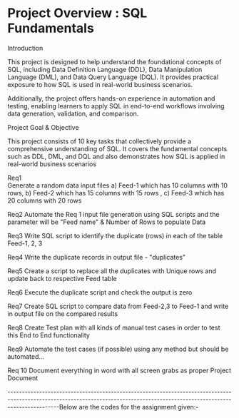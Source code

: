 # Project Overview : SQL Fundamentals
Introduction

This project is designed to help understand the foundational concepts of SQL, including Data Definition Language (DDL), Data Manipulation Language (DML), and Data Query Language (DQL). It provides practical exposure to how SQL is used in real-world business scenarios.

Additionally, the project offers hands-on experience in automation and testing, enabling learners to apply SQL in end-to-end workflows involving data generation, validation, and comparison.

Project Goal & Objective

This project consists of 10 key tasks that collectively provide a comprehensive understanding of SQL. It  covers the fundamental concepts such as DDL, DML, and DQL and also demonstrates how SQL is applied in real-world business scenarios

Req1     
Generate a random data input files
a) Feed-1  which has 10 columns with 10 rows,
b) Feed-2 which has 15 columns with 15 rows ,
c) Feed-3 which has 20 columns  with 20 rows

Req2
Automate the Req 1 input file generation using SQL  scripts and the parameter will be "Feed name" & Number of Rows to populate Data

Req3
Write SQL script to identify the duplicate (rows) in each of the table Feed-1, 2, 3

Req4
Write the duplicate records in output file - "duplicates"

Req5
Create a script to replace all the duplicates with Unique rows and update back to respective Feed table

Req6
Execute the duplicate script and check the output is zero

Req7
Create SQL script to compare data from Feed-2,3 to Feed-1 and write in output file on the compared results

Req8
Create Test plan with all kinds of manual test cases in order to test this End to End functionality

Req9
Automate the test cases (if possible) using any method but should be automated…

Req 10
Document everything in word with all screen grabs as proper Project Document

------------------------------------------------------------------------------------------------------------------------------------------------------------------------------Below are the codes for the assignment given:-  

  


 






